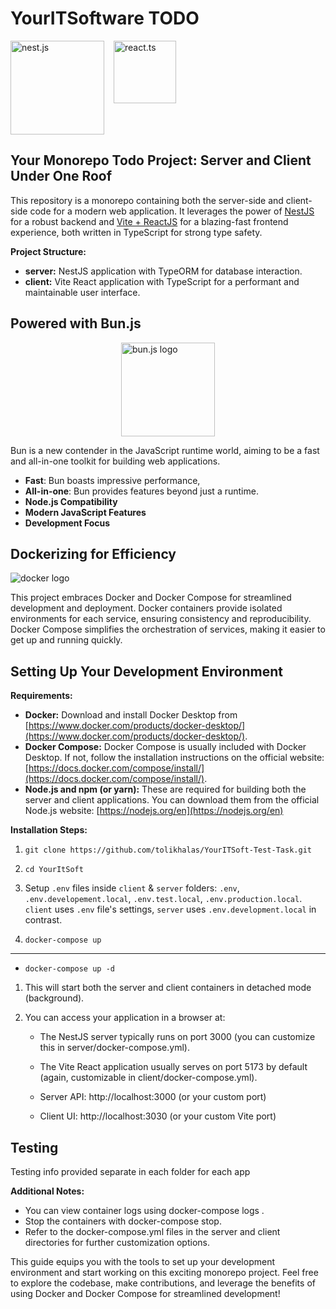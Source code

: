 # YourITSoftware TODO

<div style="display: flex; gap: 15px">
<img alt="nest.js" src="https://www.
vectorlogo.zone/logos/nestjs/nestjs-ar21.svg" width="150px">

<img alt="react.ts" src="https://cdn4.iconfinder.com/data/icons/logos-3/600/React.js_logo-512.png" width="100px">
</div>

## Your Monorepo Todo Project: Server and Client Under One Roof

This repository is a monorepo containing both the server-side and client-side code for a modern web application. It leverages the power of [NestJS](https://nestjs.com/) for a robust backend and [Vite + ReactJS](https://vitejs.dev/) for a blazing-fast frontend experience, both written in TypeScript for strong type safety.

**Project Structure:**

- **server:** NestJS application with TypeORM for database interaction.
- **client:** Vite React application with TypeScript for a performant and maintainable user interface.

## Powered with Bun.js

<div style="display: flex; justify-content: center;">
<img alt="bun.js logo" src="https://bun.sh/logo.svg" width="150px">
</div>

Bun is a new contender in the JavaScript runtime world, aiming to be a fast and all-in-one toolkit for building web applications.

- **Fast**: Bun boasts impressive performance,
- **All-in-one**: Bun provides features beyond just a runtime.
- **Node.js Compatibility**
- **Modern JavaScript Features**
- **Development Focus**

## Dockerizing for Efficiency

<img alt="docker logo" src="https://1000logos.net/wp-content/uploads/2021/11/Docker-Logo.png">

This project embraces Docker and Docker Compose for streamlined development and deployment. Docker containers provide isolated environments for each service, ensuring consistency and reproducibility. Docker Compose simplifies the orchestration of services, making it easier to get up and running quickly.

## Setting Up Your Development Environment

**Requirements:**

- **Docker:** Download and install Docker Desktop from [https://www.docker.com/products/docker-desktop/](https://www.docker.com/products/docker-desktop/).
- **Docker Compose:** Docker Compose is usually included with Docker Desktop. If not, follow the installation instructions on the official website: [https://docs.docker.com/compose/install/](https://docs.docker.com/compose/install/).
- **Node.js and npm (or yarn):** These are required for building both the server and client applications. You can download them from the official Node.js website: [https://nodejs.org/en](https://nodejs.org/en)

**Installation Steps:**

1.  `git clone https://github.com/tolikhalas/YourITSoft-Test-Task.git`

2. `cd YourItSoft`

3. Setup `.env` files inside `client` & `server` folders: `.env`, `.env.developement.local`, `.env.test.local`, `.env.production.local`.
`client` uses `.env` file's settings, `server` uses `.env.development.local` in contrast.

4. `docker-compose up`

----

- `docker-compose up -d `

1.  This will start both the server and client containers in detached mode (background).
2.  You can access your application in a browser at:

    - The NestJS server typically runs on port 3000 (you can customize this in server/docker-compose.yml).
    - The Vite React application usually serves on port 5173 by default (again, customizable in client/docker-compose.yml).

    - Server API: http://localhost:3000 (or your custom port)
    - Client UI: http://localhost:3030 (or your custom Vite port)

## Testing
Testing info provided separate in each folder for each app


**Additional Notes:**

- You can view container logs using docker-compose logs .
- Stop the containers with docker-compose stop.
- Refer to the docker-compose.yml files in the server and client directories for further customization options.

This guide equips you with the tools to set up your development environment and start working on this exciting monorepo project. Feel free to explore the codebase, make contributions, and leverage the benefits of using Docker and Docker Compose for streamlined development!
